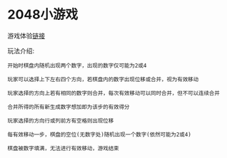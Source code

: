 # 2048小游戏

游戏体验[链接](https://spinachhh.github.io/2048)

玩法介绍:

    开始时棋盘内随机出现两个数字，出现的数字仅可能为2或4

    玩家可以选择上下左右四个方向，若棋盘内的数字出现位移或合并，视为有效移动

    玩家选择的方向上若有相同的数字则合并，每次有效移动可以同时合并，但不可以连续合并

    合并所得的所有新生成数字想加即为该步的有效得分

    玩家选择的方向行或列前方有空格则出现位移

    每有效移动一步，棋盘的空位(无数字处)随机出现一个数字(依然可能为2或4)

    棋盘被数字填满，无法进行有效移动，游戏结束
